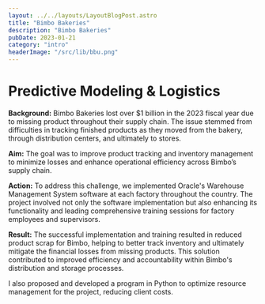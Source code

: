 ```yaml
---
layout: ../../layouts/LayoutBlogPost.astro
title: "Bimbo Bakeries"
description: "Bimbo Bakeries"
pubDate: 2023-01-21
category: "intro"
headerImage: "/src/lib/bbu.png"
---
```


# Predictive Modeling & Logistics


</style>

**Background:** Bimbo Bakeries lost over $1 billion in the 2023 fiscal year due to missing product throughout their supply chain. The issue stemmed from difficulties in tracking finished products as they moved from the bakery, through distribution centers, and ultimately to stores.

**Aim:** The goal was to improve product tracking and inventory management to minimize losses and enhance operational efficiency across Bimbo’s supply chain.

**Action:** To address this challenge, we implemented Oracle's Warehouse Management System software at each factory throughout the country. The project involved not only the software implementation but also enhancing its functionality and leading comprehensive training sessions for factory employees and supervisors.

**Result:** The successful implementation and training resulted in reduced product scrap for Bimbo, helping to better track inventory and ultimately mitigate the financial losses from missing products. This solution contributed to improved efficiency and accountability within Bimbo's distribution and storage processes.

I also proposed and developed a program in Python to optimize resource management for the project, reducing client costs.
<br><br>

